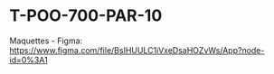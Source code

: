 # T-POO-700-PAR-10

Maquettes - Figma:
https://www.figma.com/file/BsIHUULC1iVxeDsaHOZvWs/App?node-id=0%3A1
